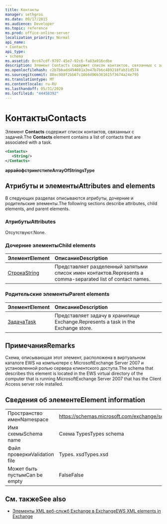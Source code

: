 ```yaml
---
title: Контакты
manager: sethgros
ms.date: 09/17/2015
ms.audience: Developer
ms.topic: reference
ms.prod: office-online-server
localization_priority: Normal
api_name:
- Contacts
api_type:
- schema
ms.assetid: 0cc67cdf-9707-45e7-92c6-fa83a016cdbe
description: Элемент Contacts содержит список контактов, связанных с задачей.
ms.openlocfilehash: c2b7bbadd494081a3e47b7b6c489218fab31d574
ms.sourcegitcommit: 88ec988f2bb67c1866d06b361615f3674a24e795
ms.translationtype: MT
ms.contentlocale: ru-RU
ms.lasthandoff: 05/31/2020
ms.locfileid: "44458392"
---
```

# <a name="contacts"></a><span data-ttu-id="d094c-103">Контакты</span><span class="sxs-lookup"><span data-stu-id="d094c-103">Contacts</span></span>

<span data-ttu-id="d094c-104">Элемент **Contacts** содержит список контактов, связанных с задачей.</span><span class="sxs-lookup"><span data-stu-id="d094c-104">The **Contacts** element contains a list of contacts that are associated with a task.</span></span> 
  
```xml
<Contacts>
   <String/>
</Contacts>
```

 <span data-ttu-id="d094c-105">**аррайофстрингстипе**</span><span class="sxs-lookup"><span data-stu-id="d094c-105">**ArrayOfStringsType**</span></span>
## <a name="attributes-and-elements"></a><span data-ttu-id="d094c-106">Атрибуты и элементы</span><span class="sxs-lookup"><span data-stu-id="d094c-106">Attributes and elements</span></span>

<span data-ttu-id="d094c-107">В следующих разделах описываются атрибуты, дочерние и родительские элементы.</span><span class="sxs-lookup"><span data-stu-id="d094c-107">The following sections describe attributes, child elements, and parent elements.</span></span>
  
### <a name="attributes"></a><span data-ttu-id="d094c-108">Атрибуты</span><span class="sxs-lookup"><span data-stu-id="d094c-108">Attributes</span></span>

<span data-ttu-id="d094c-109">Отсутствуют.</span><span class="sxs-lookup"><span data-stu-id="d094c-109">None.</span></span>
  
### <a name="child-elements"></a><span data-ttu-id="d094c-110">Дочерние элементы</span><span class="sxs-lookup"><span data-stu-id="d094c-110">Child elements</span></span>

|<span data-ttu-id="d094c-111">**Элемент**</span><span class="sxs-lookup"><span data-stu-id="d094c-111">**Element**</span></span>|<span data-ttu-id="d094c-112">**Описание**</span><span class="sxs-lookup"><span data-stu-id="d094c-112">**Description**</span></span>|
|:-----|:-----|
|[<span data-ttu-id="d094c-113">Строка</span><span class="sxs-lookup"><span data-stu-id="d094c-113">String</span></span>](string.md) <br/> |<span data-ttu-id="d094c-114">Представляет разделенный запятыми список имен контактов.</span><span class="sxs-lookup"><span data-stu-id="d094c-114">Represents a comma-separated list of contact names.</span></span>  <br/> |
   
### <a name="parent-elements"></a><span data-ttu-id="d094c-115">Родительские элементы</span><span class="sxs-lookup"><span data-stu-id="d094c-115">Parent elements</span></span>

|<span data-ttu-id="d094c-116">**Элемент**</span><span class="sxs-lookup"><span data-stu-id="d094c-116">**Element**</span></span>|<span data-ttu-id="d094c-117">**Описание**</span><span class="sxs-lookup"><span data-stu-id="d094c-117">**Description**</span></span>|
|:-----|:-----|
|[<span data-ttu-id="d094c-118">Задача</span><span class="sxs-lookup"><span data-stu-id="d094c-118">Task</span></span>](task.md) <br/> |<span data-ttu-id="d094c-119">Представляет задачу в хранилище Exchange.</span><span class="sxs-lookup"><span data-stu-id="d094c-119">Represents a task in the Exchange store.</span></span>  <br/> |
   
## <a name="remarks"></a><span data-ttu-id="d094c-120">Примечания</span><span class="sxs-lookup"><span data-stu-id="d094c-120">Remarks</span></span>

<span data-ttu-id="d094c-121">Схема, описывающая этот элемент, расположена в виртуальном каталоге EWS на компьютере с MicrosoftExchange Server 2007 и установленной ролью сервера клиентского доступа.</span><span class="sxs-lookup"><span data-stu-id="d094c-121">The schema that describes this element is located in the EWS virtual directory of the computer that is running MicrosoftExchange Server 2007 that has the Client Access server role installed.</span></span>
  
## <a name="element-information"></a><span data-ttu-id="d094c-122">Сведения об элементе</span><span class="sxs-lookup"><span data-stu-id="d094c-122">Element information</span></span>

|||
|:-----|:-----|
|<span data-ttu-id="d094c-123">Пространство имен</span><span class="sxs-lookup"><span data-stu-id="d094c-123">Namespace</span></span>  <br/> |https://schemas.microsoft.com/exchange/services/2006/types  <br/> |
|<span data-ttu-id="d094c-124">Имя схемы</span><span class="sxs-lookup"><span data-stu-id="d094c-124">Schema name</span></span>  <br/> |<span data-ttu-id="d094c-125">Схема Types</span><span class="sxs-lookup"><span data-stu-id="d094c-125">Types schema</span></span>  <br/> |
|<span data-ttu-id="d094c-126">Файл проверки</span><span class="sxs-lookup"><span data-stu-id="d094c-126">Validation file</span></span>  <br/> |<span data-ttu-id="d094c-127">Types. xsd</span><span class="sxs-lookup"><span data-stu-id="d094c-127">Types.xsd</span></span>  <br/> |
|<span data-ttu-id="d094c-128">Может быть пустым</span><span class="sxs-lookup"><span data-stu-id="d094c-128">Can be empty</span></span>  <br/> |<span data-ttu-id="d094c-129">False</span><span class="sxs-lookup"><span data-stu-id="d094c-129">False</span></span>  <br/> |
   
## <a name="see-also"></a><span data-ttu-id="d094c-130">См. также</span><span class="sxs-lookup"><span data-stu-id="d094c-130">See also</span></span>



- [<span data-ttu-id="d094c-131">Элементы XML веб-служб Exchange в Exchange</span><span class="sxs-lookup"><span data-stu-id="d094c-131">EWS XML elements in Exchange</span></span>](ews-xml-elements-in-exchange.md)

